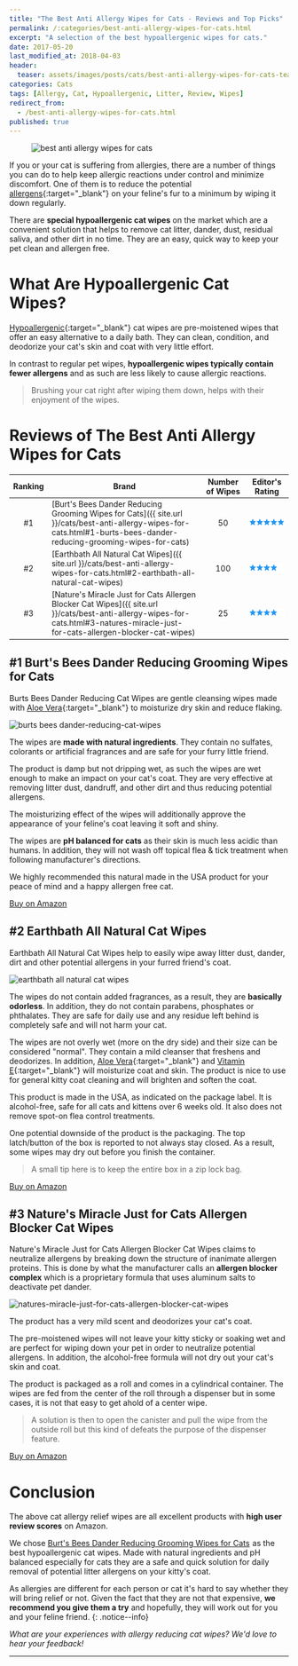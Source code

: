 ```yaml
---
title: "The Best Anti Allergy Wipes for Cats - Reviews and Top Picks"
permalink: /:categories/best-anti-allergy-wipes-for-cats.html
excerpt: "A selection of the best hypoallergenic wipes for cats."
date: 2017-05-20
last_modified_at: 2018-04-03
header:
  teaser: assets/images/posts/cats/best-anti-allergy-wipes-for-cats-teaser.jpg
categories: Cats
tags: [Allergy, Cat, Hypoallergenic, Litter, Review, Wipes]
redirect_from:
  - /best-anti-allergy-wipes-for-cats.html
published: true
---
```


<figure>
  <img src="{{ site.url }}/assets/images/posts/cats/best-anti-allergy-wipes-for-cats.jpg" alt="best anti allergy wipes for cats" class="title-banner">
</figure>

If you or your cat is suffering from allergies, there are a number of things you can do to help keep allergic reactions under control and minimize discomfort. One of them is to reduce the potential [allergens](https://en.wikipedia.org/wiki/Allergen){:target="_blank"} on your feline's fur to a minimum by wiping it down regularly.

There are **special hypoallergenic cat wipes** on the market which are a convenient solution that helps to remove cat litter, dander, dust, residual saliva, and other dirt in no time. They are an easy, quick way to keep your pet clean and allergen free.

# What Are Hypoallergenic Cat Wipes?

[Hypoallergenic](https://en.wikipedia.org/wiki/Hypoallergenic){:target="_blank"} cat wipes are pre-moistened wipes that offer an easy alternative to a daily bath. They can clean, condition, and deodorize your cat's skin and coat with very little effort.

In contrast to regular pet wipes, **hypoallergenic wipes typically contain fewer allergens** and as such are less likely to cause allergic reactions.

> Brushing your cat right after wiping them down, helps with their enjoyment of the wipes. 

# Reviews of The Best Anti Allergy Wipes for Cats

| Ranking  | Brand                                                              | Number of Wipes | Editor's Rating                                           |
|:--------:| ------------------------------------------------------------------ |:---------------:| --------------------------------------------------------- |
| #1       | [Burt's Bees Dander Reducing Grooming Wipes for Cats]({{ site.url }}/cats/best-anti-allergy-wipes-for-cats.html#1-burts-bees-dander-reducing-grooming-wipes-for-cats)                | 50              | ![five stars](/assets/images/posts/icons/rating/five-stars.png) |
| #2       | [Earthbath All Natural Cat Wipes]({{ site.url }}/cats/best-anti-allergy-wipes-for-cats.html#2-earthbath-all-natural-cat-wipes)                                                       | 100                       | ![four stars](/assets/images/posts/icons/rating/four-stars.png) |
| #3       | [Nature's Miracle Just for Cats Allergen Blocker Cat Wipes]({{ site.url }}/cats/best-anti-allergy-wipes-for-cats.html#3-natures-miracle-just-for-cats-allergen-blocker-cat-wipes)    | 25              | ![four stars](/assets/images/posts/icons/rating/four-stars.png) |

## #1 Burt's Bees Dander Reducing Grooming Wipes for Cats

Burts Bees Dander Reducing Cat Wipes are gentle cleansing wipes made with [Aloe Vera](https://en.wikipedia.org/wiki/Aloe_vera){:target="_blank"} to moisturize dry skin and reduce flaking.

<img src="{{ site.url }}/assets/images/posts/cats/burts-bees-dander-reducing-cat-wipes.jpg" alt="burts bees dander-reducing-cat-wipes" class="align-right">

The wipes are **made with natural ingredients**. They contain no sulfates, colorants or artificial fragrances and are safe for your furry little friend.

The product is damp but not dripping wet, as such the wipes are wet enough to make an impact on your cat's coat. They are very effective at removing litter dust, dandruff, and other dirt and thus reducing potential allergens.

The moisturizing effect of the wipes will additionally approve the appearance of your feline's coat leaving it soft and shiny.

The wipes are **pH balanced for cats** as their skin is much less acidic than humans. In addition, they will not wash off topical flea & tick treatment when following manufacturer's directions.

We highly recommended this natural made in the USA product for your peace of mind and a happy allergen free cat.

<div class="align-center">
  <a class="btn btn--x-large btn--buy" target="_blank" href="https://www.amazon.com/gp/product/B01CCV8GUA/ref=as_li_tl?ie=UTF8&camp=1789&creative=9325&creativeASIN=B01CCV8GUA&linkCode=as2&tag=whataboutpe0a-20&linkId=3379704ca9338a5e82ca22d6f3cb76a4">Buy on Amazon</a><img src="//ir-na.amazon-adsystem.com/e/ir?t=whataboutpe0a-20&l=am2&o=1&a=B01CCV8GUA" width="1" height="1" border="0" alt="" style="border:none !important; margin:0px !important;" />
</div>

## #2 Earthbath All Natural Cat Wipes

Earthbath All Natural Cat Wipes help to easily wipe away litter dust, dander, dirt and other potential allergens in your furred friend's coat.

<img src="{{ site.url }}/assets/images/posts/cats/earthbath-all-natural-cat-wipes.jpg" alt="earthbath all natural cat wipes" class="align-right">

The wipes do not contain added fragrances, as a result, they are **basically odorless**. In addition, they do not contain parabens, phosphates or phthalates. They are safe for daily use and any residue left behind is completely safe and will not harm your cat.

The wipes are not overly wet (more on the dry side) and their size can be considered "normal". They contain a mild cleanser that freshens and deodorizes. In addition, [Aloe Vera](https://en.wikipedia.org/wiki/Aloe_vera){:target="_blank"} and [Vitamin E](https://en.wikipedia.org/wiki/Vitamin_E){:target="_blank"} will moisturize coat and skin. The product is nice to use for general kitty coat cleaning and will brighten and soften the coat.

This product is made in the USA, as indicated on the package label. It is alcohol-free, safe for all cats and kittens over 6 weeks old. It also does not remove spot-on flea control treatments.

One potential downside of the product is the packaging. The top latch/button of the box is reported to not always stay closed. As a result, some wipes may dry out before you finish the container.

> A small tip here is to keep the entire box in a zip lock bag.

<div class="align-center">
  <a target="_blank" href="https://www.amazon.com/gp/product/B001ANBV7W/ref=as_li_tl?ie=UTF8&camp=1789&creative=9325&creativeASIN=B001ANBV7W&linkCode=as2&tag=whataboutpe0a-20&linkId=14632b84a2fa3626ca940dc480376e32">Buy on Amazon</a><img src="//ir-na.amazon-adsystem.com/e/ir?t=whataboutpe0a-20&l=am2&o=1&a=B001ANBV7W" width="1" height="1" border="0" alt="" style="border:none !important; margin:0px !important;" />
</div>

## #3 Nature's Miracle Just for Cats Allergen Blocker Cat Wipes

Nature's Miracle Just for Cats Allergen Blocker Cat Wipes claims to neutralize allergens by breaking down the structure of inanimate allergen proteins. This is done by what the manufacturer calls an **allergen blocker complex** which is a proprietary formula that uses aluminum salts to deactivate pet dander.

<img src="{{ site.url }}/assets/images/posts/cats/natures-miracle-just-for-cats-allergen-blocker-cat-wipes.jpg" alt="natures-miracle-just-for-cats-allergen-blocker-cat-wipes" class="align-right">

The product has a very mild scent and deodorizes your cat's coat.

The pre-moistened wipes will not leave your kitty sticky or soaking wet and are perfect for wiping down your pet in order to neutralize potential allergens. In addition, the alcohol-free formula will not dry out your cat's skin and coat.

The product is packaged as a roll and comes in a cylindrical container. The wipes are fed from the center of the roll through a dispenser but in some cases, it is not that easy to get ahold of a center wipe.

> A solution is then to open the canister and pull the wipe from the outside roll but this kind of defeats the purpose of the dispenser feature.

<div class="align-center">
  <a target="_blank" href="https://www.amazon.com/gp/product/B011803MRI/ref=as_li_tl?ie=UTF8&camp=1789&creative=9325&creativeASIN=B011803MRI&linkCode=as2&tag=whataboutpe0a-20&linkId=aaece7b27d81033f1c450e9b6a20e8db">Buy on Amazon</a><img src="//ir-na.amazon-adsystem.com/e/ir?t=whataboutpe0a-20&l=am2&o=1&a=B011803MRI" width="1" height="1" border="0" alt="" style="border:none !important; margin:0px !important;" />
</div>

# Conclusion

The above cat allergy relief wipes are all excellent products with **high user review scores** on Amazon.

We chose <a target="_blank" href="https://www.amazon.com/gp/product/B01CCV8GUA/ref=as_li_tl?ie=UTF8&camp=1789&creative=9325&creativeASIN=B01CCV8GUA&linkCode=as2&tag=whataboutpe0a-20&linkId=90234de7ea7797694bbe9e462d42f874">Burt's Bees Dander Reducing Grooming Wipes for Cats</a><img src="//ir-na.amazon-adsystem.com/e/ir?t=whataboutpe0a-20&l=am2&o=1&a=B01CCV8GUA" width="1" height="1" border="0" alt="" style="border:none !important; margin:0px !important;" /> as the best hypoallergenic cat wipes. Made with natural ingredients and pH balanced especially for cats they are a safe and quick solution for daily removal of potential litter allergens on your kitty's coat.

As allergies are different for each person or cat it's hard to say whether they will bring relief or not. Given the fact that they are not that expensive, **we recommend you give them a try** and hopefully, they will work out for you and your feline friend.
{: .notice--info}

_What are your experiences with allergy reducing cat wipes? We'd love to hear your feedback!_

---
